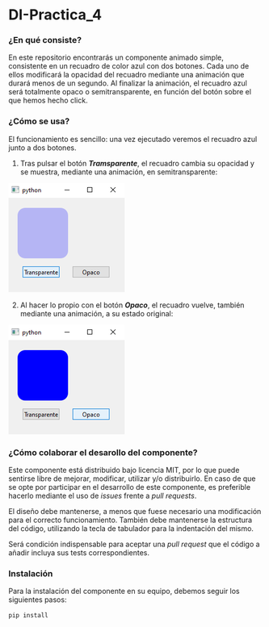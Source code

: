 # DI-Practica_4

### ¿En qué consiste?
En este repositorio encontrarás un componente animado simple, consistente en un recuadro de color azul con dos botones. Cada uno de ellos modificará la opacidad del recuadro mediante una animación que durará menos de un segundo. Al finalizar la animación, el recuadro azul será totalmente opaco o semitransparente, en función del botón sobre el que hemos hecho click.


### ¿Cómo se usa?
El funcionamiento es sencillo: una vez ejecutado veremos el recuadro azul junto a dos botones.

1. Tras pulsar el botón ***Tramsparente***, el recuadro cambia su opacidad y se muestra, mediante una animación, en semitransparente:

![Botón transparente](https://github.com/amogalla/DI-Practica_4/blob/main/docs/componente_transparente.png  "Botón transparente")


2. Al hacer lo propio con el botón ***Opaco***, el recuadro vuelve, también mediante una animación, a su estado original:

![Botón opaco](https://github.com/amogalla/DI-Practica_4/blob/main/docs/componente1.png  "Botón opaco")


### ¿Cómo colaborar el desarollo del componente?
Este componente está distribuido bajo licencia MIT, por lo que puede sentirse libre de mejorar, modificar, utilizar y/o distribuirlo. En caso de que se opte por participar en el desarrollo de este componente, es preferible hacerlo mediante el uso de _issues_ frente a _pull requests_. 

El diseño debe mantenerse, a menos que fuese necesario una modificación para el correcto funcionamiento. También debe mantenerse la estructura del código, utilizando la tecla de tabulador para la indentación del mismo. 

Será condición indispensable para aceptar una _pull request_ que el código a añadir incluya sus tests correspondientes.


### Instalación
Para la instalación del componente en su equipo, debemos seguir los siguientes pasos:

```markdown
pip install
```

